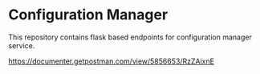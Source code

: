 # Configuration Manager
This repository contains flask based endpoints for configuration manager service.




https://documenter.getpostman.com/view/5856653/RzZAixnE
